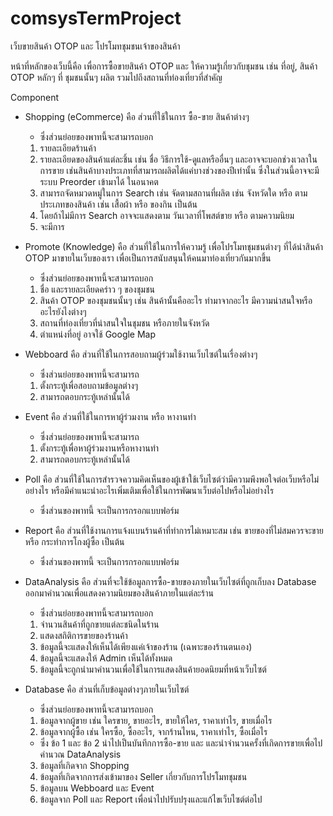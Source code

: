 ﻿# comsysTermProject
เว็บขายสินค้า OTOP และ โปรโมทชุมชนเจ้าของสินค้า

หน้าที่หลักของเว็บนี้คือ เพื่อการซื้อขายสินค้า OTOP และ ให้ความรู้เกี่ยวกับชุมชน เช่น ที่อยู่, สินค้า OTOP หลักๆ ที่ ชุมชนนั้นๆ ผลิต รวมไปถึงสถานที่ท่องเที่ยวที่สำคัญ

Component
- Shopping (eCommerce) คือ ส่วนที่ใช้ในการ ซื้อ-ขาย สินค้าต่างๆ
	- ซึ่งส่วนย่อยของพาทนี้จะสามารถบอก 
	1. รายละเอียดร้านค้า
	2. รายละเอียดของสินค้าแต่ละชิ้น เช่น ชื่อ วิธีการใช้-ดูแลหรืออื่นๆ และอาจจะบอกช่วงเวลาในการขาย เช่นสินค้าบางประเภทที่สามารถผลิตได้แค่บางช่วงของปีเท่านั้น
	    ซึ่งในส่วนนี้อาจจะมีระบบ Preorder เข้ามาได้ ในอนาคต
	3. สามารถจัดหมวดหมู่ในการ Search เช่น จัดตามสถานที่ผลิต เช่น จังหวัดใด หรือ ตามประเภทของสินค้า เช่น เสื้อผ้า หรือ ของกิน เป็นต้น
	4. โดยถ้าไม่มีการ Search อาจจะแสดงตาม วันเวลาที่โพสต์ขาย หรือ ตามความนิยม
	5. จะมีการ
- Promote (Knowledge) คือ ส่วนที่ใช้ในการให้ความรู้ เพื่อโปรโมทชุมชนต่างๆ ที่ได้นำสินค้า OTOP มาขายในเว็บของเรา เพื่อเป็นการสนับสนุนให้คนมาท่องเที่ยวกันมากขึ้น
	- ซึ่งส่วนย่อยของพาทนี้จะสามารถบอก
	1. ชื่อ และรายละเอียดคร่าว ๆ ของชุมชน
	2. สินค้า OTOP ของชุมชนนั้นๆ เช่น สินค้านั้นคืออะไร ทำมาจากอะไร มีความน่าสนใจหรืออะไรยังไงต่างๆ
	3. สถานที่ท่องเที่ยวที่น่าสนใจในชุมชน หรือภายในจังหวัด
	4. ตำแหน่งที่อยู่ อาจใช้ Google Map
- Webboard คือ ส่วนที่ใช้ในการสอบถามผู้ร่วมใช้งานเว็บไซต์ในเรื่องต่างๆ
	- ซึ่งส่วนย่อยของพาทนี้จะสามารถ
	1. ตั้งกระทู้เพื่อสอบถามข้อมูลต่างๆ
	2. สามารถตอบกระทู้เหล่านั้นได้
- Event คือ ส่วนที่ใช้ในการหาผู้ร่วมงาน หรือ หางานทำ
	- ซึ่งส่วนย่อยของพาทนี้จะสามารถ
	1. ตั้งกระทู้เพื่อหาผู้ร่วมงานหรือหางานทำ
	2. สามารถตอบกระทู้เหล่านั้นได้
- Poll คือ ส่วนที่ใช้ในการสำรวจความคิดเห็นของผู้เข้าใช้เว็บไซต์ว่ามีความพึงพอใจต่อเว็บหรือไม่อย่างไร หรือมีคำแนะนำอะไรเพิ่มเติมเพื่อใช้ในการพัฒนาเว็บต่อไปหรือไม่อย่างไร
	- ซึ่งส่วนของพาทนี้ จะเป็นการกรอกแบบฟอร์ม
- Report คือ ส่วนที่ใช้งานการแจ้งแบนร้านค้าที่ทำการไม่เหมาะสม เช่น ขายของที่ไม่สมควรจะขาย หรือ กระทำการโกงผู้ซื้อ เป็นต้น
	- ซึ่งส่วนของพาทนี้ จะเป็นการกรอกแบบฟอร์ม
- DataAnalysis คือ ส่วนที่จะใช้ข้อมูลการซื้อ-ขายของภายในเว็บไซต์ที่ถูกเก็บลง Database ออกมาคำนวณเพื่อแสดงความนิยมของสินค้าภายในแต่ละร้าน
	- ซึ่งส่วนย่อยของพาทนี้จะสามารถบอก
	1. จำนวนสินค้าที่ถูกขายแต่ละชนิดในร้าน
	2. แสดงสถิติการขายของร้านค้า
	3. ข้อมูลนี้จะแสดงให้เห็นได้เพียงแค่เจ้าของร้าน (เฉพาะของร้านตนเอง)
	4. ข้อมูลนี้จะแสดงให้ Admin เห็นได้ทั้งหมด
	5. ข้อมูลนี้จะถูกนำมาคำนวนเพื่อใช้ในการแสดงสินค้ายอดนิยมที่หน้าเว็บไซต์
	
	
- Database คือ ส่วนที่เก็บข้อมูลต่างๆภายในเว็บไซต์
	- ซึ่งส่วนย่อยของพาทนี้จะสามารถบอก
	1. ข้อมูลจากผู้ขาย เช่น ใครขาย, ขายอะไร, ขายให้ใคร, ราคาเท่าไร, ขายเมื่อไร
	2. ข้อมูลจากผู้ซื้อ เช่น ใครซื้อ, ซื้ออะไร, จากร้านไหน, ราคาเท่าไร, ซื้อเมื่อไร
	- ซึ่ง ข้อ 1 และ ข้อ 2 นำไปเป็นบันทึกการซื้อ-ขาย และ และนำจำนวนครั้งที่เกิดการขายเพื่อไปคำนวณ DataAnalysis
	3. ข้อมูลที่เกิดจาก Shopping
	4. ข้อมูลที่เกิดจากการส่งเข้ามาของ Seller เกี่ยวกับการโปรโมทชุมชน
	5. ข้อมูลบน Webboard และ Event
	6. ข้อมูลจาก Poll และ Report เพื่อนำไปปรับปรุงและแก้ไขเว็บไซต์ต่อไป
